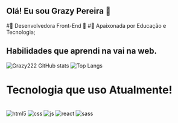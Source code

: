 ## Olá! Eu sou Grazy Pereira 👋
 #👀 Desenvolvedora Front-End 🌱
 #💞️ Apaixonada por Educação e Tecnologia;

## Habilidades que aprendi na vai na web.

![Grazy222 GitHub stats](https://github-readme-stats.vercel.app/api?username=Grazy222&show_icons=true&theme=dracula)
![Top Langs](https://github-readme-stats.vercel.app/api/top-langs/?username=Grazy222&layout=compact)

# Tecnologia que uso Atualmente!
<div style="display:inline_block"><br/>
  <img src="https://img.shields.io/badge/HTML5-E34F26?style=for-the-badge&logo=html5&logoColor=white" align="center" alt="html5"/>
  <img src="https://img.shields.io/badge/CSS3-1572B6?style=for-the-badge&logo=css3&logoColor=white" align="center" alt="css"/>
  <img src="https://img.shields.io/badge/JavaScript-F7DF1E?style=for-the-badge&logo=javascript&logoColor=black" align="center" alt="js"/>
  <img src="https://img.shields.io/badge/React-20232A?style=for-the-badge&logo=react&logoColor=61DAFB" align="center" alt="react"/>
   <img src="https://img.shields.io/badge/Sass-CC6699?style=for-the-badge&logo=sass&logoColor=white" align="center" alt="sass"/> 
</div><br/>




